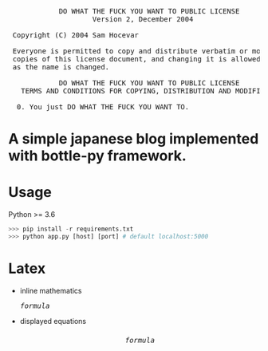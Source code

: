 <pre>
            DO WHAT THE FUCK YOU WANT TO PUBLIC LICENSE
                    Version 2, December 2004

 Copyright (C) 2004 Sam Hocevar <sam@hocevar.net>

 Everyone is permitted to copy and distribute verbatim or modified
 copies of this license document, and changing it is allowed as long
 as the name is changed.

            DO WHAT THE FUCK YOU WANT TO PUBLIC LICENSE
   TERMS AND CONDITIONS FOR COPYING, DISTRIBUTION AND MODIFICATION

  0. You just DO WHAT THE FUCK YOU WANT TO.
</pre>

# A simple japanese blog implemented with bottle-py framework.

# Usage
Python >= 3.6

```python
>>> pip install -r requirements.txt
>>> python app.py [host] [port] # default localhost:5000
```

# Latex
* inline mathematics <pre>$formula$</pre>
* displayed equations <pre>$$formula$$</pre>
